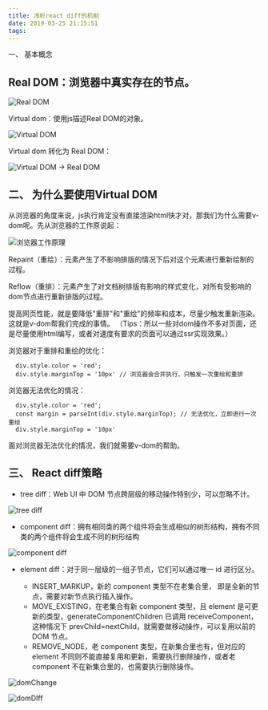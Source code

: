 ```yaml
---
title: 浅析react diff的机制
date: 2019-03-25 21:15:51
tags:
---
```


一、 基本概念

## Real DOM：浏览器中真实存在的节点。

![Real DOM](https://raw.githubusercontent.com/Renascence/Renascence.github.io/hexo/source/_posts/img/RealDOM.png)

Virtual dom：使用js描述Real DOM的对象。

![Virtual DOM](https://raw.githubusercontent.com/Renascence/Renascence.github.io/hexo/source/_posts/img/VirtualDOM.png)

Virtual dom 转化为 Real DOM：

![Virtual DOM -> Real DOM](https://raw.githubusercontent.com/Renascence/Renascence.github.io/hexo/source/_posts/img/v2r.png)

## 二、 为什么要使用Virtual DOM

  从浏览器的角度来说，js执行肯定没有直接渲染html快才对，那我们为什么需要v-dom呢。先从浏览器的工作原说起：

![浏览器工作原理](https://raw.githubusercontent.com/Renascence/Renascence.github.io/hexo/source/_posts/img/browser.png)


Repaint（重绘）：元素产生了不影响排版的情况下后对这个元素进行重新绘制的过程。

Reflow（重排）：元素产生了对文档树排版有影响的样式变化，对所有受影响的dom节点进行重新排版的过程。

提高网页性能，就是要降低"重排"和"重绘"的频率和成本，尽量少触发重新渲染。这就是v-dom帮我们完成的事情。
（Tips：所以一些对dom操作不多对页面，还是尽量使用html编写，或者对速度有要求的页面可以通过ssr实现效果。）

浏览器对于重排和重绘的优化：
```
  div.style.color = 'red';
  div.style.marginTop = '10px' // 浏览器会合并执行，只触发一次重绘和重排
```

浏览器无法优化的情况：
```
  div.style.color = 'red';
  const margin = parseInt(div.style.marginTop); // 无法优化，立即进行一次重绘
  div.style.marginTop = '10px'
```

面对浏览器无法优化的情况，我们就需要v-dom的帮助。

## 三、 React diff策略

- tree diff：Web UI 中 DOM 节点跨层级的移动操作特别少，可以忽略不计。

![tree diff](https://raw.githubusercontent.com/Renascence/Renascence.github.io/hexo/source/_posts/img/treeDiff.png)

- component diff：拥有相同类的两个组件将会生成相似的树形结构，拥有不同类的两个组件将会生成不同的树形结构

![component diff](https://raw.githubusercontent.com/Renascence/Renascence.github.io/hexo/source/_posts/img/componentDiff.png)

- element diff：对于同一层级的一组子节点，它们可以通过唯一 id 进行区分。

  - INSERT_MARKUP，新的 component 类型不在老集合里， 即是全新的节点，需要对新节点执行插入操作。 
  - MOVE_EXISTING，在老集合有新 component 类型，且 element 是可更新的类型，generateComponentChildren 已调用 receiveComponent，这种情况下 prevChild=nextChild，就需要做移动操作，可以复用以前的 DOM 节点。 
  - REMOVE_NODE，老 component 类型，在新集合里也有，但对应的 element 不同则不能直接复用和更新，需要执行删除操作，或者老 component 不在新集合里的，也需要执行删除操作。

![domChange](https://raw.githubusercontent.com/Renascence/Renascence.github.io/hexo/source/_posts/img/domChange.png)

![domDIff](https://raw.githubusercontent.com/Renascence/Renascence.github.io/hexo/source/_posts/img/domDIff.png)
